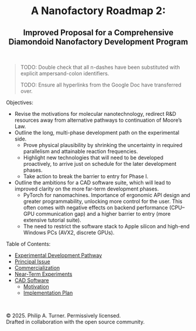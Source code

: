 <div align="center">

# A Nanofactory Roadmap 2:

## Improved Proposal for a Comprehensive Diamondoid Nanofactory Development Program

</div>

<br>

> TODO: Double check that all n-dashes have been substituted with explicit ampersand-colon identifiers.
>
> TODO: Ensure all hyperlinks from the Google Doc have transferred over.

Objectives:
- Revise the motivations for molecular nanotechnology, redirect R&D resources away from alternative pathways to continuation of Moore’s Law.
- Outline the long, multi-phase development path on the experimental side.
  - Prove physical plausibility by shrinking the uncertainty in required parallelism and attainable reaction frequencies.
  - Highlight new technologies that will need to be developed proactively, to arrive just on schedule for the later development phases.
  - Take action to break the barrier to entry for Phase I.
- Outline the ambitions for a CAD software suite, which will lead to improved clarity on the more far-term development phases.
  - PyTorch for nanomachines. Importance of ergonomic API design and greater programmability, unlocking more control for the user. This often comes with negative effects on backend performance (CPU&ndash;GPU communication gap) and a higher barrier to entry (more extensive tutorial suite).
  - The need to restrict the software stack to Apple silicon and high-end Windows PCs (AVX2, discrete GPUs).

Table of Contents:
- [Experimental Development Pathway](./Documentation/Experimental%20Development%20Pathway.md)
- [Principal Issue](./Documentation/Principal%20Issue.md)
- [Commercialization](./Documentation/Commercialization.md)
- [Near-Term Experiments](./Documentation/Near-Term%20Experiments.md)
- [CAD Software](./Documentation/CAD%20Software)
  - [Motivation](./Documentation/CAD%20Software/Motivation.md)
  - [Implementation Plan](./Documentation/CAD%20Software/Implementation%20Plan.md)

<br>

© 2025. Philip A. Turner. Permissively licensed.<br>
Drafted in collaboration with the open source community.